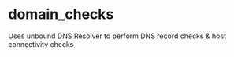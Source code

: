 # domain_checks
Uses unbound DNS Resolver to perform DNS record checks &amp; host connectivity checks
